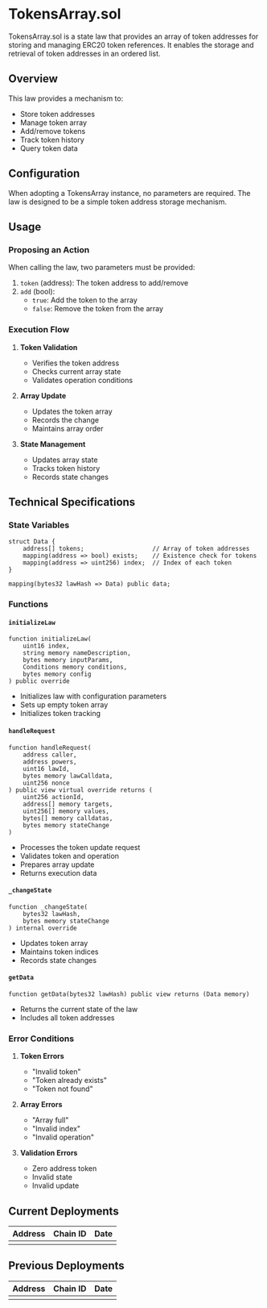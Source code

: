 # TokensArray.sol

TokensArray.sol is a state law that provides an array of token addresses for storing and managing ERC20 token references. It enables the storage and retrieval of token addresses in an ordered list.

## Overview

This law provides a mechanism to:
- Store token addresses
- Manage token array
- Add/remove tokens
- Track token history
- Query token data

## Configuration

When adopting a TokensArray instance, no parameters are required. The law is designed to be a simple token address storage mechanism.

## Usage

### Proposing an Action

When calling the law, two parameters must be provided:

1. `token` (address): The token address to add/remove
2. `add` (bool): 
   - `true`: Add the token to the array
   - `false`: Remove the token from the array

### Execution Flow

1. **Token Validation**
   - Verifies the token address
   - Checks current array state
   - Validates operation conditions

2. **Array Update**
   - Updates the token array
   - Records the change
   - Maintains array order

3. **State Management**
   - Updates array state
   - Tracks token history
   - Records state changes

## Technical Specifications

### State Variables

```solidity
struct Data {
    address[] tokens;                   // Array of token addresses
    mapping(address => bool) exists;    // Existence check for tokens
    mapping(address => uint256) index;  // Index of each token
}

mapping(bytes32 lawHash => Data) public data;
```

### Functions

#### `initializeLaw`
```solidity
function initializeLaw(
    uint16 index,
    string memory nameDescription,
    bytes memory inputParams,
    Conditions memory conditions,
    bytes memory config
) public override
```
- Initializes law with configuration parameters
- Sets up empty token array
- Initializes token tracking

#### `handleRequest`
```solidity
function handleRequest(
    address caller,
    address powers,
    uint16 lawId,
    bytes memory lawCalldata,
    uint256 nonce
) public view virtual override returns (
    uint256 actionId,
    address[] memory targets,
    uint256[] memory values,
    bytes[] memory calldatas,
    bytes memory stateChange
)
```
- Processes the token update request
- Validates token and operation
- Prepares array update
- Returns execution data

#### `_changeState`
```solidity
function _changeState(
    bytes32 lawHash,
    bytes memory stateChange
) internal override
```
- Updates token array
- Maintains token indices
- Records state changes

#### `getData`
```solidity
function getData(bytes32 lawHash) public view returns (Data memory)
```
- Returns the current state of the law
- Includes all token addresses

### Error Conditions

1. **Token Errors**
   - "Invalid token"
   - "Token already exists"
   - "Token not found"

2. **Array Errors**
   - "Array full"
   - "Invalid index"
   - "Invalid operation"

3. **Validation Errors**
   - Zero address token
   - Invalid state
   - Invalid update

## Current Deployments

| Address | Chain ID | Date |
| ------- | -------- | ---- |
|         |          |      |

## Previous Deployments

| Address | Chain ID | Date |
| ------- | -------- | ---- |
|         |          |      |

